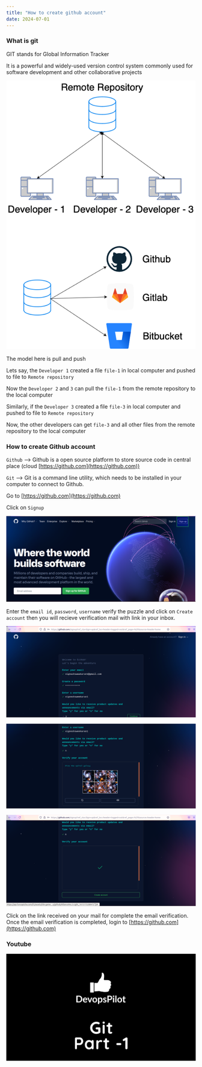 ```yaml
---
title: "How to create github account"
date: 2024-07-01
---
```


### What is git

GIT stands for Global Information Tracker

It is a powerful and widely-used version control system commonly used for software development and other collaborative projects

![Git](../images/central-repository.png)

The model here is pull and push

Lets say, the `Developer 1` created a file `file-1` in local computer and pushed to file to `Remote repository`

Now the `Developer 2` and `3` can pull the `file-1` from the remote repository to the local computer

Similarly, if the `Developer 3` created a file `file-3` in local computer and pushed to file to `Remote repository`

Now, the other developers can get `file-3` and all other files from the remote repository to the local computer

### How to create Github account

`Github` --> Github is a open source platform to store source code in central place (cloud [https://github.com](https://github.com))

`Git` --> Git is a command line utility, which needs to be installed in your computer to connect to Github.

Go to [https://github.com](https://github.com)

Click on `Signup`

![git](../images/git-github-com-1.png)

Enter the `email id`, `password`, `username` verify the puzzle and click on `Create account` then you will recieve verification mail with link in your inbox.

![git](../images/git-github-signup1.png)

![git](../images/git-github-signup2.png)

![git](../images/git-github-signup3.png)

Click on the link received on your mail for complete the email verification. Once the email verification is completed, login to [https://github.com](https://github.com)

### Youtube

[![Git part-1](../images/git-part-1.png)](https://www.youtube.com/watch?v=kvqHSStbgfU)
